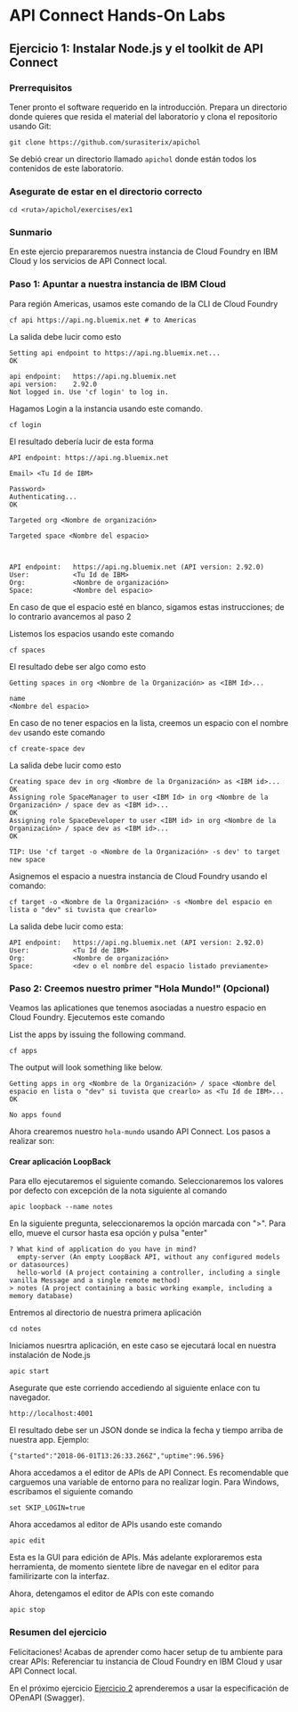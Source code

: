 # API Connect Hands-On Labs

## Ejercicio 1: Instalar Node.js y el toolkit de API Connect

### Prerrequisitos

Tener pronto el software requerido en la introducción. Prepara un directorio donde quieres que resida el material del laboratorio y clona el repositorio usando Git:

```
git clone https://github.com/surasiterix/apichol
```

Se debió crear un directorio llamado `apichol` donde están todos los contenidos de este laboratorio.

### Asegurate de estar en el directorio correcto

```
cd <ruta>/apichol/exercises/ex1
```

### Sunmario

En este ejercio prepararemos nuestra instancia de Cloud Foundry en IBM Cloud y los servicios de API Connect local.

### Paso 1: Apuntar a nuestra instancia de IBM Cloud

Para región Americas, usamos este comando de la CLI de Cloud Foundry

```
cf api https://api.ng.bluemix.net # to Americas
```
La salida debe lucir como esto

```
Setting api endpoint to https://api.ng.bluemix.net...
OK

api endpoint:   https://api.ng.bluemix.net
api version:    2.92.0
Not logged in. Use 'cf login' to log in.  
```

Hagamos Login a la instancia usando este comando.

```
cf login
```

El resultado debería lucir de esta forma

```
API endpoint: https://api.ng.bluemix.net

Email> <Tu Id de IBM>

Password>
Authenticating...
OK

Targeted org <Nombre de organización>

Targeted space <Nombre del espacio>



API endpoint:   https://api.ng.bluemix.net (API version: 2.92.0)
User:           <Tu Id de IBM>
Org:            <Nombre de organización>
Space:          <Nombre del espacio>
```

En caso de que el espacio esté en blanco, sigamos estas instrucciones; de lo contrario avancemos al paso 2

Listemos los espacios usando este comando

```
cf spaces
```

El resultado debe ser algo como esto

```
Getting spaces in org <Nombre de la Organización> as <IBM Id>...

name
<Nombre del espacio>
```

En caso de no tener espacios en la lista, creemos un espacio con el nombre `dev` usando este comando

```
cf create-space dev
```

La salida debe lucir como esto

```
Creating space dev in org <Nombre de la Organización> as <IBM id>...
OK
Assigning role SpaceManager to user <IBM Id> in org <Nombre de la Organización> / space dev as <IBM id>...
OK
Assigning role SpaceDeveloper to user <IBM id> in org <Nombre de la Organización> / space dev as <IBM id>...
OK

TIP: Use 'cf target -o <Nombre de la Organización> -s dev' to target new space
```

Asignemos el espacio a nuestra instancia de Cloud Foundry usando el comando:

```
cf target -o <Nombre de la Organización> -s <Nombre del espacio en lista o "dev" si tuvista que crearlo>
```

La salida debe lucir como esta:

```
API endpoint:   https://api.ng.bluemix.net (API version: 2.92.0)
User:           <Tu Id de IBM>
Org:            <Nombre de organización>
Space:          <dev o el nombre del espacio listado previamente>
```

### Paso 2: Creemos nuestro primer "Hola Mundo!" (Opcional)

Veamos las aplicationes que tenemos asociadas a nuestro espacio en Cloud Foundry. Ejecutemos este comando

List the apps by issuing the following command.

```
cf apps
```

The output will look something like below.

```
Getting apps in org <Nombre de la Organización> / space <Nombre del espacio en lista o "dev" si tuvista que crearlo> as <Tu Id de IBM>...
OK

No apps found
```
Ahora crearemos nuestro `hola-mundo` usando API Connect. Los pasos a realizar son:

#### Crear aplicación LoopBack

Para ello ejecutaremos el siguiente comando. Seleccionaremos los valores por defecto con excepción de la nota siguiente al comando 

```
apic loopback --name notes
```

En la siguiente pregunta, seleccionaremos la opción marcada con ">". Para ello, mueve el cursor hasta esa opción y pulsa "enter"

```
? What kind of application do you have in mind?
  empty-server (An empty LoopBack API, without any configured models or datasources)
  hello-world (A project containing a controller, including a single vanilla Message and a single remote method)
> notes (A project containing a basic working example, including a memory database)
```

Entremos al directorio de nuestra primera aplicación

```
cd notes
```

Iniciamos nuesrtra aplicación, en este caso se ejecutará local en nuestra instalación de Node.js

```
apic start
```

Asegurate que este corriendo accediendo al siguiente enlace con tu navegador.

```
http://localhost:4001
```

El resultado debe ser un JSON donde se indica la fecha y tiempo arriba de nuestra app. Ejemplo:

```
{"started":"2018-06-01T13:26:33.266Z","uptime":96.596}
```

Ahora accedamos a el editor de APIs de API Connect. Es recomendable que carguemos una variable de entorno para no realizar login. Para Windows, escribamos el siguiente comando

```
set SKIP_LOGIN=true
```
Ahora accedamos al editor de APIs usando este comando

```
apic edit
```

Esta es la GUI para edición de APIs. Más adelante exploraremos esta herramienta, de momento sientete libre de navegar en el editor para familirizarte con la interfaz. 

Ahora, detengamos el editor de APIs con este comando

```
apic stop
```

### Resumen del ejercicio

Felicitaciones! Acabas de aprender como hacer setup de tu ambiente para crear APIs: Referenciar tu instancia de Cloud Foundry en IBM Cloud y usar API Connect local.

En el próximo ejercicio [Ejercicio 2](../ex2) aprenderemos a usar la especificación de OPenAPI (Swagger).
